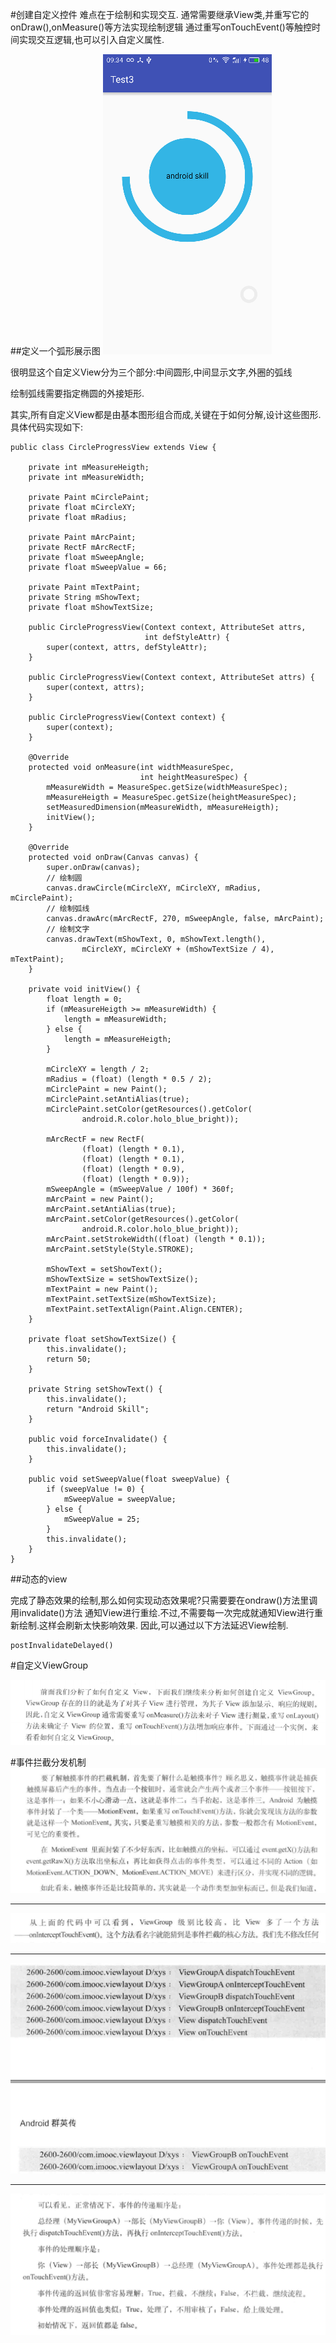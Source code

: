 #创建自定义控件
难点在于绘制和实现交互.
通常需要继承View类,并重写它的onDraw(),onMeasure()等方法实现绘制逻辑
通过重写onTouchEvent()等触控时间实现交互逻辑,也可以引入自定义属性.

##定义一个弧形展示图
![](img/100001.png)

很明显这个自定义View分为三个部分:中间圆形,中间显示文字,外圈的弧线

绘制弧线需要指定椭圆的外接矩形.

其实,所有自定义View都是由基本图形组合而成,关键在于如何分解,设计这些图形.
具体代码实现如下:
	
	public class CircleProgressView extends View {

	    private int mMeasureHeigth;
	    private int mMeasureWidth;
	
	    private Paint mCirclePaint;
	    private float mCircleXY;
	    private float mRadius;
	
	    private Paint mArcPaint;
	    private RectF mArcRectF;
	    private float mSweepAngle;
	    private float mSweepValue = 66;
	
	    private Paint mTextPaint;
	    private String mShowText;
	    private float mShowTextSize;
	
	    public CircleProgressView(Context context, AttributeSet attrs,
	                              int defStyleAttr) {
	        super(context, attrs, defStyleAttr);
	    }
	
	    public CircleProgressView(Context context, AttributeSet attrs) {
	        super(context, attrs);
	    }
	
	    public CircleProgressView(Context context) {
	        super(context);
	    }
	
	    @Override
	    protected void onMeasure(int widthMeasureSpec,
	                             int heightMeasureSpec) {
	        mMeasureWidth = MeasureSpec.getSize(widthMeasureSpec);
	        mMeasureHeigth = MeasureSpec.getSize(heightMeasureSpec);
	        setMeasuredDimension(mMeasureWidth, mMeasureHeigth);
	        initView();
	    }
	
	    @Override
	    protected void onDraw(Canvas canvas) {
	        super.onDraw(canvas);
	        // 绘制圆
	        canvas.drawCircle(mCircleXY, mCircleXY, mRadius, mCirclePaint);
	        // 绘制弧线
	        canvas.drawArc(mArcRectF, 270, mSweepAngle, false, mArcPaint);
	        // 绘制文字
	        canvas.drawText(mShowText, 0, mShowText.length(),
	                mCircleXY, mCircleXY + (mShowTextSize / 4), mTextPaint);
	    }
	
	    private void initView() {
	        float length = 0;
	        if (mMeasureHeigth >= mMeasureWidth) {
	            length = mMeasureWidth;
	        } else {
	            length = mMeasureHeigth;
	        }
	
	        mCircleXY = length / 2;
	        mRadius = (float) (length * 0.5 / 2);
	        mCirclePaint = new Paint();
	        mCirclePaint.setAntiAlias(true);
	        mCirclePaint.setColor(getResources().getColor(
	                android.R.color.holo_blue_bright));
	
	        mArcRectF = new RectF(
	                (float) (length * 0.1),
	                (float) (length * 0.1),
	                (float) (length * 0.9),
	                (float) (length * 0.9));
	        mSweepAngle = (mSweepValue / 100f) * 360f;
	        mArcPaint = new Paint();
	        mArcPaint.setAntiAlias(true);
	        mArcPaint.setColor(getResources().getColor(
	                android.R.color.holo_blue_bright));
	        mArcPaint.setStrokeWidth((float) (length * 0.1));
	        mArcPaint.setStyle(Style.STROKE);
	
	        mShowText = setShowText();
	        mShowTextSize = setShowTextSize();
	        mTextPaint = new Paint();
	        mTextPaint.setTextSize(mShowTextSize);
	        mTextPaint.setTextAlign(Paint.Align.CENTER);
	    }
	
	    private float setShowTextSize() {
	        this.invalidate();
	        return 50;
	    }
	
	    private String setShowText() {
	        this.invalidate();
	        return "Android Skill";
	    }
	
	    public void forceInvalidate() {
	        this.invalidate();
	    }
	
	    public void setSweepValue(float sweepValue) {
	        if (sweepValue != 0) {
	            mSweepValue = sweepValue;
	        } else {
	            mSweepValue = 25;
	        }
	        this.invalidate();
	    }
	}
##动态的view

完成了静态效果的绘制,那么如何实现动态效果呢?只需要要在ondraw()方法里调用invalidate()方法
通知View进行重绘.不过,不需要每一次完成就通知View进行重新绘制.这样会刷新太快影响效果.
因此,可以通过以下方法延迟View绘制.

	postInvalidateDelayed()


#自定义ViewGroup

![](img/1.png)
	
#事件拦截分发机制
![](img/2.png)

----------

![](img/3.png)


----------

![](img/4.png)

----------

![](img/5.png)